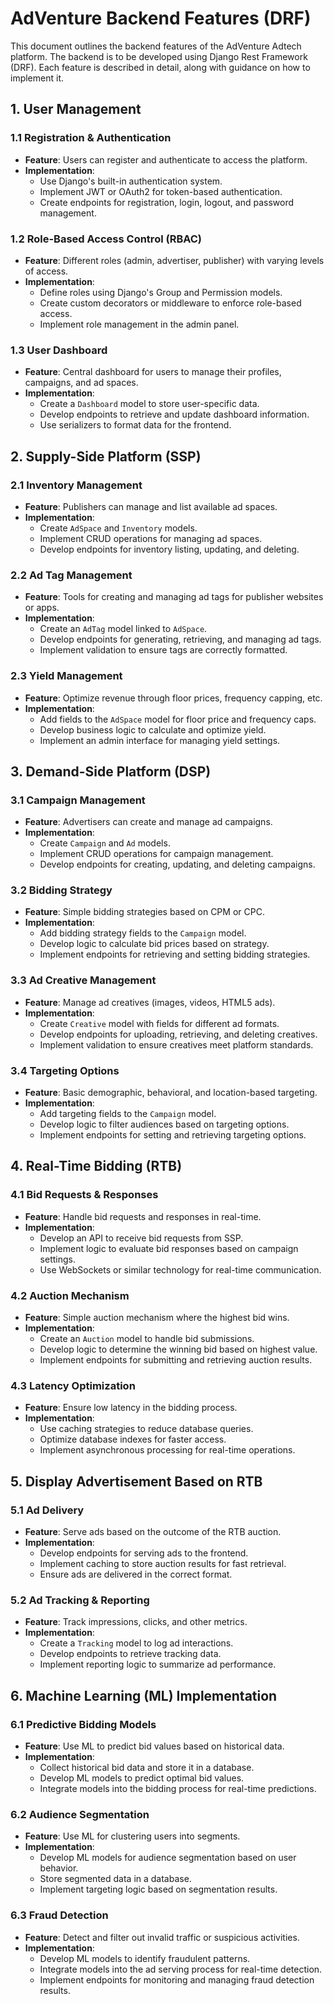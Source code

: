 
# AdVenture Backend Features (DRF)

This document outlines the backend features of the AdVenture Adtech platform. The backend is to be developed using Django Rest Framework (DRF). Each feature is described in detail, along with guidance on how to implement it.

## 1. User Management

### 1.1 Registration & Authentication
- **Feature**: Users can register and authenticate to access the platform.
- **Implementation**:
  - Use Django's built-in authentication system.
  - Implement JWT or OAuth2 for token-based authentication.
  - Create endpoints for registration, login, logout, and password management.

### 1.2 Role-Based Access Control (RBAC)
- **Feature**: Different roles (admin, advertiser, publisher) with varying levels of access.
- **Implementation**:
  - Define roles using Django's Group and Permission models.
  - Create custom decorators or middleware to enforce role-based access.
  - Implement role management in the admin panel.

### 1.3 User Dashboard
- **Feature**: Central dashboard for users to manage their profiles, campaigns, and ad spaces.
- **Implementation**:
  - Create a `Dashboard` model to store user-specific data.
  - Develop endpoints to retrieve and update dashboard information.
  - Use serializers to format data for the frontend.

## 2. Supply-Side Platform (SSP)

### 2.1 Inventory Management
- **Feature**: Publishers can manage and list available ad spaces.
- **Implementation**:
  - Create `AdSpace` and `Inventory` models.
  - Implement CRUD operations for managing ad spaces.
  - Develop endpoints for inventory listing, updating, and deleting.

### 2.2 Ad Tag Management
- **Feature**: Tools for creating and managing ad tags for publisher websites or apps.
- **Implementation**:
  - Create an `AdTag` model linked to `AdSpace`.
  - Develop endpoints for generating, retrieving, and managing ad tags.
  - Implement validation to ensure tags are correctly formatted.

### 2.3 Yield Management
- **Feature**: Optimize revenue through floor prices, frequency capping, etc.
- **Implementation**:
  - Add fields to the `AdSpace` model for floor price and frequency caps.
  - Develop business logic to calculate and optimize yield.
  - Implement an admin interface for managing yield settings.

## 3. Demand-Side Platform (DSP)

### 3.1 Campaign Management
- **Feature**: Advertisers can create and manage ad campaigns.
- **Implementation**:
  - Create `Campaign` and `Ad` models.
  - Implement CRUD operations for campaign management.
  - Develop endpoints for creating, updating, and deleting campaigns.

### 3.2 Bidding Strategy
- **Feature**: Simple bidding strategies based on CPM or CPC.
- **Implementation**:
  - Add bidding strategy fields to the `Campaign` model.
  - Develop logic to calculate bid prices based on strategy.
  - Implement endpoints for retrieving and setting bidding strategies.

### 3.3 Ad Creative Management
- **Feature**: Manage ad creatives (images, videos, HTML5 ads).
- **Implementation**:
  - Create `Creative` model with fields for different ad formats.
  - Develop endpoints for uploading, retrieving, and deleting creatives.
  - Implement validation to ensure creatives meet platform standards.

### 3.4 Targeting Options
- **Feature**: Basic demographic, behavioral, and location-based targeting.
- **Implementation**:
  - Add targeting fields to the `Campaign` model.
  - Develop logic to filter audiences based on targeting options.
  - Implement endpoints for setting and retrieving targeting options.

## 4. Real-Time Bidding (RTB)

### 4.1 Bid Requests & Responses
- **Feature**: Handle bid requests and responses in real-time.
- **Implementation**:
  - Develop an API to receive bid requests from SSP.
  - Implement logic to evaluate bid responses based on campaign settings.
  - Use WebSockets or similar technology for real-time communication.

### 4.2 Auction Mechanism
- **Feature**: Simple auction mechanism where the highest bid wins.
- **Implementation**:
  - Create an `Auction` model to handle bid submissions.
  - Develop logic to determine the winning bid based on highest value.
  - Implement endpoints for submitting and retrieving auction results.

### 4.3 Latency Optimization
- **Feature**: Ensure low latency in the bidding process.
- **Implementation**:
  - Use caching strategies to reduce database queries.
  - Optimize database indexes for faster access.
  - Implement asynchronous processing for real-time operations.

## 5. Display Advertisement Based on RTB

### 5.1 Ad Delivery
- **Feature**: Serve ads based on the outcome of the RTB auction.
- **Implementation**:
  - Develop endpoints for serving ads to the frontend.
  - Implement caching to store auction results for fast retrieval.
  - Ensure ads are delivered in the correct format.

### 5.2 Ad Tracking & Reporting
- **Feature**: Track impressions, clicks, and other metrics.
- **Implementation**:
  - Create a `Tracking` model to log ad interactions.
  - Develop endpoints to retrieve tracking data.
  - Implement reporting logic to summarize ad performance.

## 6. Machine Learning (ML) Implementation

### 6.1 Predictive Bidding Models
- **Feature**: Use ML to predict bid values based on historical data.
- **Implementation**:
  - Collect historical bid data and store it in a database.
  - Develop ML models to predict optimal bid values.
  - Integrate models into the bidding process for real-time predictions.

### 6.2 Audience Segmentation
- **Feature**: Use ML for clustering users into segments.
- **Implementation**:
  - Develop ML models for audience segmentation based on user behavior.
  - Store segmented data in a database.
  - Implement targeting logic based on segmentation results.

### 6.3 Fraud Detection
- **Feature**: Detect and filter out invalid traffic or suspicious activities.
- **Implementation**:
  - Develop ML models to identify fraudulent patterns.
  - Integrate models into the ad serving process for real-time detection.
  - Implement endpoints for monitoring and managing fraud detection results.
